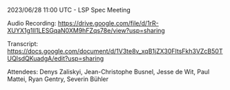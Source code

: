 2023/06/28 11:00 UTC - LSP Spec Meeting

Audio Recording: https://drive.google.com/file/d/1rR-XUYX1g1lI1LESGqaN0XM9hFZqs78e/view?usp=sharing

Transcript: https://docs.google.com/document/d/1V3te8v_xqB1jZX30FItsFkh3VZcB50TUQIsdQKuadgA/edit?usp=sharing

Attendees: Denys Zaliskyi, Jean-Christophe Busnel, Jesse de Wit, Paul Mattei, Ryan Gentry, Severin Bühler
